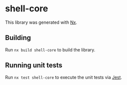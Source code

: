 # shell-core

This library was generated with [Nx](https://nx.dev).

## Building

Run `nx build shell-core` to build the library.

## Running unit tests

Run `nx test shell-core` to execute the unit tests via [Jest](https://jestjs.io).
